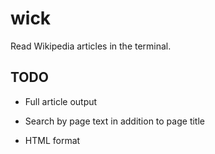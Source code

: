 # wick

Read Wikipedia articles in the terminal.

## TODO

- Full article output

- Search by page text in addition to page title

- HTML format
